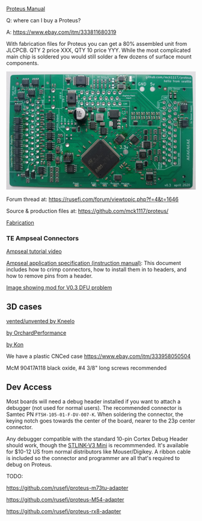 [Proteus Manual](Proteus-Manual)


Q: where can I buy a Proteus?

A: https://www.ebay.com/itm/333811680319

With fabrication files for Proteus you can get a 80% assembled unit from JLCPCB. QTY 2 price XXX, QTY 10 price YYY.
While the most complicated main chip is soldered you would still solder a few dozens of surface mount components. 


![x](Hardware/Proteus/Hardware-Proteus-0.3.jpg)  

Forum thread at: https://rusefi.com/forum/viewtopic.php?f=4&t=1646

Source & production files at: https://github.com/mck1117/proteus/

[Fabrication](Hardware-Proteus-Fabrication)

### TE Ampseal Connectors

[Ampseal tutorial video](https://www.youtube.com/watch?v=24bNFu7a9lc)

[Ampseal application specification (instruction manual)](https://www.te.com/commerce/DocumentDelivery/DDEController?Action=showdoc&DocId=Specification+Or+Standard%7F114-16016%7FM%7Fpdf%7FEnglish%7FENG_SS_114-16016_M.pdf%7FN-A): This document includes how to crimp connectors, how to install them in to headers, and how to remove pins from a header.

[Image showing mod for V0.3 DFU problem](Images/Proteus_DFU_Hack.jpg)


<a name="3d_cases"/>

## 3D cases

[vented/unvented by Kneelo](Hardware/Proteus/Proteus_0.3_case_by_kneelo.zip)

[by OrchardPerformance](https://rusefi.com/forum/download/file.php?id=7242)

[by Kon](https://github.com/ksmola/proteus-case) 

We have a plastic CNCed case https://www.ebay.com/itm/333958050504 

McM 90417A118
black oxide, #4 3/8" long screws recommended

<a name="dev"/>

## Dev Access

Most boards will need a debug header installed if you want to attach a debugger (not used for normal users).  The recommended connector is Samtec PN `FTSH-105-01-F-DV-007-K`.  When soldering the connector, the keying notch goes towards the center of the board, nearer to the 23p center connector.

Any debugger compatible with the standard 10-pin Cortex Debug Header should work, though the [STLINK-V3 Mini](https://www.st.com/en/development-tools/stlink-v3mini.html) is recommmended.  It's available for $10-12 US from normal distributors like Mouser/Digikey.  A ribbon cable is included so the connector and programmer are all that's required to debug on Proteus.


TODO:

https://github.com/rusefi/proteus-m73tu-adapter

https://github.com/rusefi/proteus-M54-adapter

https://github.com/rusefi/proteus-rx8-adapter